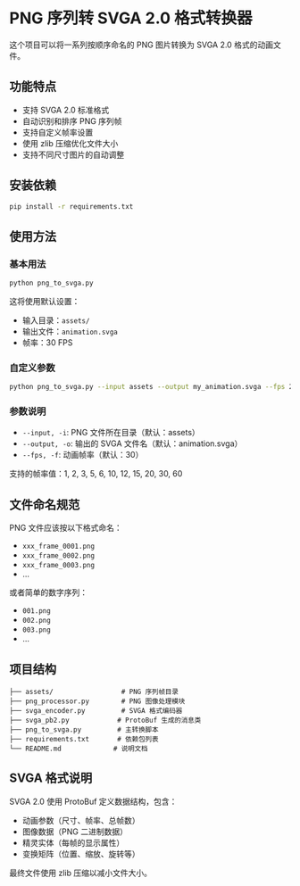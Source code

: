 # PNG 序列转 SVGA 2.0 格式转换器

这个项目可以将一系列按顺序命名的 PNG 图片转换为 SVGA 2.0 格式的动画文件。

## 功能特点

- 支持 SVGA 2.0 标准格式
- 自动识别和排序 PNG 序列帧
- 支持自定义帧率设置
- 使用 zlib 压缩优化文件大小
- 支持不同尺寸图片的自动调整

## 安装依赖

```bash
pip install -r requirements.txt
```

## 使用方法

### 基本用法

```bash
python png_to_svga.py
```

这将使用默认设置：
- 输入目录：`assets/`
- 输出文件：`animation.svga`
- 帧率：30 FPS

### 自定义参数

```bash
python png_to_svga.py --input assets --output my_animation.svga --fps 24
```

### 参数说明

- `--input, -i`: PNG 文件所在目录（默认：assets）
- `--output, -o`: 输出的 SVGA 文件名（默认：animation.svga）
- `--fps, -f`: 动画帧率（默认：30）

支持的帧率值：1, 2, 3, 5, 6, 10, 12, 15, 20, 30, 60

## 文件命名规范

PNG 文件应该按以下格式命名：
- `xxx_frame_0001.png`
- `xxx_frame_0002.png`
- `xxx_frame_0003.png`
- ...

或者简单的数字序列：
- `001.png`
- `002.png`
- `003.png`
- ...

## 项目结构

```
├── assets/                 # PNG 序列帧目录
├── png_processor.py        # PNG 图像处理模块
├── svga_encoder.py         # SVGA 格式编码器
├── svga_pb2.py            # ProtoBuf 生成的消息类
├── png_to_svga.py         # 主转换脚本
├── requirements.txt       # 依赖包列表
└── README.md             # 说明文档
```

## SVGA 格式说明

SVGA 2.0 使用 ProtoBuf 定义数据结构，包含：
- 动画参数（尺寸、帧率、总帧数）
- 图像数据（PNG 二进制数据）
- 精灵实体（每帧的显示属性）
- 变换矩阵（位置、缩放、旋转等）

最终文件使用 zlib 压缩以减小文件大小。

